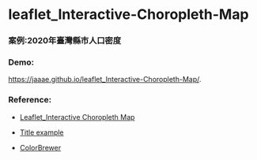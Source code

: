 # leaflet_Interactive-Choropleth-Map

<h3>案例:2020年臺灣縣市人口密度</h3>



### Demo:
https://jaaae.github.io/leaflet_Interactive-Choropleth-Map/.

### Reference:

+ [Leaflet_Interactive Choropleth Map](https://leafletjs.com/examples/choropleth/)

+ [Title example](https://handsondataviz.github.io/leaflet-map-simple/)

+ [ColorBrewer](https://colorbrewer2.org/#type=sequential&scheme=BuGn&n=3)
